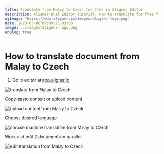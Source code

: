 ```yaml
---
title: Translate from Malay to Czech for free in Aligner Editor
description: Aligner Dual Editor Tutorial. How to translate for free from Malay to Czech. Aligner is multilingual document management platform. 
ogImage: "https://www.aligner.io/images/aligner-logo.png"
date: 2020-05-06T07:09:21+03:00
image: ../images/aligner-logo.png
onBlog: true
---
```


# How to translate document from Malay to Czech

1. Go to editor at [app.aligner.io](https://app.aligner.io "Aligner App web page")

![translate from Malay to Czech](../aligner-blank-editor.png "translate from Malay to Czech")

Copy-paste content or upload content

![upload content from Malay to Czech](../aligner-uploaded-document.png "upload content from Malay to Czech")

Choose desired language

![choose machine translation from Malay to Czech](../aligner-language-dropdown.png "choose machine translation from Malay to Czech")

Work and edit 2 documents in parallel

![edit translation from Malay to Czech](../aligner-double-sitded-editor.png "edit translation from Malay to Czech")

